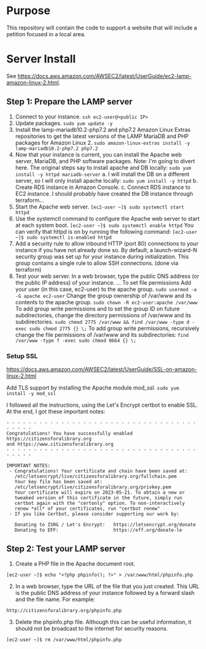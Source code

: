 # Purpose

This repository will contain the code to support a website that will include a petition focused in a local area.

# Server Install
See https://docs.aws.amazon.com/AWSEC2/latest/UserGuide/ec2-lamp-amazon-linux-2.html.

## Step 1: Prepare the LAMP server

1. Connect to your instance.  `ssh ec2-user@<public IP>`
2. Update packages.  `sudo yum update -y`
3. Install the lamp-mariadb10.2-php7.2 and php7.2 Amazon Linux Extras repositories to get the latest versions of the LAMP MariaDB and PHP packages for Amazon Linux 2.
   `sudo amazon-linux-extras install -y lamp-mariadb10.2-php7.2 php7.2`
4. Now that your instance is current, you can install the Apache web server, MariaDB, and PHP software packages.
   Note: I'm going to divert here.  The original steps say to install apache and DB locally: `sudo yum install -y httpd mariadb-server`
   a. I will install the DB on a different server, so I will only install apache locally:
   `sudo yum install -y httpd`
   b. Create RDS instance in Amazon Console.
   c. Connect RDS instance to EC2 instance.
   I should probably have created the DB instance through terraform...
5. Start the Apache web server.
   `[ec2-user ~]$ sudo systemctl start httpd`
6. Use the systemctl command to configure the Apache web server to start at each system boot.
   `[ec2-user ~]$ sudo systemctl enable httpd`
   You can verify that httpd is on by running the following command:
   `[ec2-user ~]$ sudo systemctl is-enabled httpd`
7. Add a security rule to allow inbound HTTP (port 80) connections to your instance if you have not already done so. By default, a launch-wizard-N security group was set up for your instance during initialization. This group contains a single rule to allow SSH connections.
   (done via terraform)
8. Test your web server. In a web browser, type the public DNS address (or the public IP address) of your instance. 
   ...
   To set file permissions
   Add your user (in this case, ec2-user) to the apache group.
   `sudo usermod -a -G apache ec2-user`
   Change the group ownership of /var/www and its contents to the apache group.
   `sudo chown -R ec2-user:apache /var/www`
   To add group write permissions and to set the group ID on future subdirectories, change the directory permissions of /var/www and its subdirectories.
   `sudo chmod 2775 /var/www && find /var/www -type d -exec sudo chmod 2775 {} \;`
   To add group write permissions, recursively change the file permissions of /var/www and its subdirectories:
   `find /var/www -type f -exec sudo chmod 0664 {} \;`

### Setup SSL
https://docs.aws.amazon.com/AWSEC2/latest/UserGuide/SSL-on-amazon-linux-2.html

Add TLS support by installing the Apache module mod_ssl.
`sudo yum install -y mod_ssl`

I followed all the instructions, using the Let's Encrypt certbot to enable SSL.  At the end, I got these important notes:

```
- - - - - - - - - - - - - - - - - - - - - - - - - - - - - - - - - - - - - - - -
Congratulations! You have successfully enabled https://citizensforalibrary.org
and https://www.citizensforalibrary.org
- - - - - - - - - - - - - - - - - - - - - - - - - - - - - - - - - - - - - - - -

IMPORTANT NOTES:
 - Congratulations! Your certificate and chain have been saved at:
   /etc/letsencrypt/live/citizensforalibrary.org/fullchain.pem
   Your key file has been saved at:
   /etc/letsencrypt/live/citizensforalibrary.org/privkey.pem
   Your certificate will expire on 2023-05-21. To obtain a new or
   tweaked version of this certificate in the future, simply run
   certbot again with the "certonly" option. To non-interactively
   renew *all* of your certificates, run "certbot renew"
 - If you like Certbot, please consider supporting our work by:

   Donating to ISRG / Let's Encrypt:   https://letsencrypt.org/donate
   Donating to EFF:                    https://eff.org/donate-le
```

## Step 2: Test your LAMP server

1. Create a PHP file in the Apache document root.

`[ec2-user ~]$ echo "<?php phpinfo(); ?>" > /var/www/html/phpinfo.php`

2. In a web browser, type the URL of the file that you just created. This URL is the public DNS address of your instance followed by a forward slash and the file name. For example:

`http://citizensforalibrary.org/phpinfo.php`

3. Delete the phpinfo.php file. Although this can be useful information, it should not be broadcast to the internet for security reasons.

`[ec2-user ~]$ rm /var/www/html/phpinfo.php`